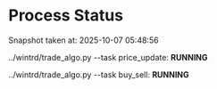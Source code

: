 # Process Status

Snapshot taken at: 2025-10-07 05:48:56

../wintrd/trade_algo.py --task price_update: **RUNNING**

../wintrd/trade_algo.py --task buy_sell: **RUNNING**

